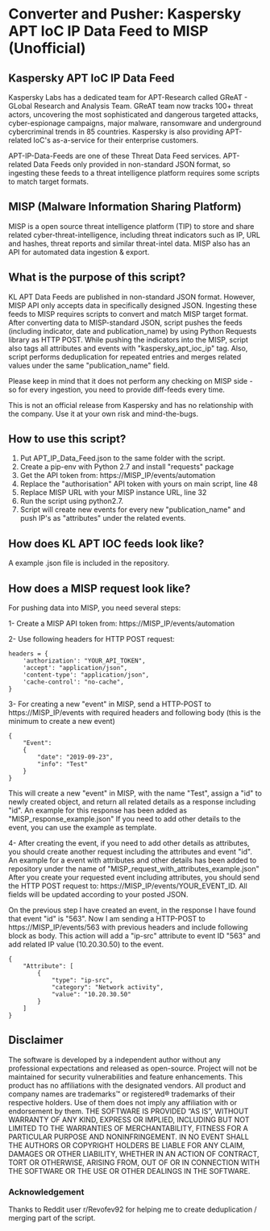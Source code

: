 # Converter and Pusher: Kaspersky APT IoC IP Data Feed to MISP (Unofficial)

## Kaspersky APT IoC IP Data Feed
Kaspersky Labs has a dedicated team for APT-Research called GReAT - GLobal Research and Analysis Team. GReAT team now tracks 100+ threat actors, uncovering the most sophisticated and dangerous targeted attacks, cyber-espionage campaigns, major malware, ransomware and underground cybercriminal trends in 85 countries. Kaspersky is also providing APT-related IoC's as-a-service for their enterprise customers. 

APT-IP-Data-Feeds are one of these Threat Data Feed services. APT-related Data Feeds only provided in non-standard JSON format, so ingesting these feeds to a threat intelligence platform requires some scripts to match target formats. 
 
## MISP (Malware Information Sharing Platform) 
MISP is a open source threat intelligence platform (TIP) to store and share related cyber-threat-intelligence, including threat indicators such as IP, URL and hashes, threat reports and similar threat-intel data. MISP also has an API for automated data ingestion & export.

## What is the purpose of this script?
KL APT Data Feeds are published in non-standard JSON format. However, MISP API only accepts data in specifically designed JSON. Ingesting these feeds to MISP requires scripts to convert and match MISP target format. After converting data to MISP-standard JSON, script pushes the feeds (including indicator, date and publication_name) by using Python Requests library as HTTP POST. While pushing the indicators into the MISP, script also tags all attributes and events with "kaspersky_apt_ioc_ip" tag. Also, script performs deduplication for repeated entries and merges related values under the same "publication_name" field.

Please keep in mind that it does not perform any checking on MISP side - so for every ingestion, you need to provide diff-feeds every time.

This is not an official release from Kaspersky and has no relationship with the company. Use it at your own risk and mind-the-bugs.

## How to use this script?
1) Put APT_IP_Data_Feed.json to the same folder with the script.
2) Create a pip-env with Python 2.7 and install "requests" package
3) Get the API token from: https://MISP_IP/events/automation 
4) Replace the "authorisation" API token with yours on main script, line 48
5) Replace MISP URL with your MISP instance URL, line 32
6) Run the script using python2.7.
7) Script will create new events for every new "publication_name" and push IP's as "attributes" under the related events.

## How does KL APT IOC feeds look like?
A example .json file is included in the repository.

## How does a MISP request look like?
For pushing data into MISP, you need several steps:

1- Create a MISP API token from: https://MISP_IP/events/automation

2- Use following headers for HTTP POST request:
    
    headers = {
        'authorization': "YOUR_API_TOKEN",
        'accept': "application/json",
        'content-type': "application/json",
        'cache-control': "no-cache",
    }
    
3- For creating a new "event" in MISP, send a HTTP-POST to https://MISP_IP/events with required headers and following body (this is the minimum to create a new event)

    {
        "Event": 
        {
            "date": "2019-09-23",
            "info": "Test"
        }
    } 

This will create a new "event" in MISP, with the name "Test", assign a "id" to newly created object, and return all related details as a response including "id". An example for this response has been added as "MISP_response_example.json" If you need to add other details to the event, you can use the example as template.

4- After creating the event, if you need to add other details as attributes, you should create another request including the attributes and event "id". An example for a event with attributes and other details has been added to repository under the name of "MISP_request_with_attributes_example.json" After you create your requested event including attributes, you should send the HTTP POST request to: https://MISP_IP/events/YOUR_EVENT_ID. All fields will be updated according to your posted JSON. 

On the previous step I have created an event, in the response I have found that event "id" is "563". Now I am sending a HTTP-POST to https://MISP_IP/events/563 with previous headers and include following block as body. This action will add a "ip-src" attribute to event ID "563" and add related IP value (10.20.30.50) to the event.

    {
        "Attribute": [
            {
                "type": "ip-src",
                "category": "Network activity",
                "value": "10.20.30.50"
            }
        ]
    }

## Disclaimer
The software is developed by a independent author without any professional expectations and released as open-source. Project will not be maintained for security vulnerabilities and feature enhancements. This product has no affiliations with the designated vendors. All product and company names are trademarks™ or registered® trademarks of their respective holders. Use of them does not imply any affiliation with or endorsement by them. THE SOFTWARE IS PROVIDED “AS IS”, WITHOUT WARRANTY OF ANY KIND, EXPRESS OR IMPLIED, INCLUDING BUT NOT LIMITED TO THE WARRANTIES OF MERCHANTABILITY, FITNESS FOR A PARTICULAR PURPOSE AND NONINFRINGEMENT. IN NO EVENT SHALL THE AUTHORS OR COPYRIGHT HOLDERS BE LIABLE FOR ANY CLAIM, DAMAGES OR OTHER LIABILITY, WHETHER IN AN ACTION OF CONTRACT, TORT OR OTHERWISE, ARISING FROM, OUT OF OR IN CONNECTION WITH THE SOFTWARE OR THE USE OR OTHER DEALINGS IN THE SOFTWARE.

### Acknowledgement
Thanks to Reddit user r/Revofev92 for helping me to create deduplication / merging part of the script.
